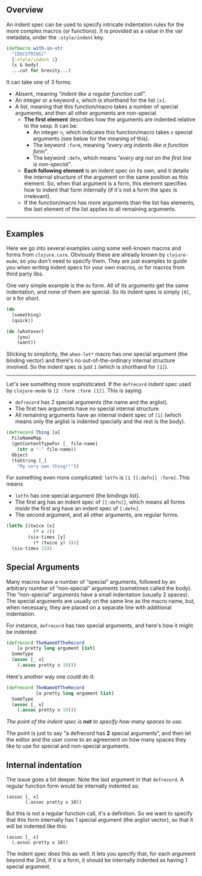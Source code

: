 ## Overview

An indent spec can be used to specify intricate indentation rules for the more
complex macros (or functions). It is provided as a value in the var metadata,
under the `:style/indent` key.

```clojure
(defmacro with-in-str
  "[DOCSTRING]"
  {:style/indent 1}
  [s & body]
  ...cut for brevity...)
```

It can take one of 3 forms:

- Absent, meaning _“indent like a regular function call”_.
- An integer or a keyword `x`, which is shorthand for the list `[x]`.
- A list, meaning that this function/macro takes a number of special arguments,
  and then all other arguments are non-special.
  - **The first element** describes how the arguments are indented relative to the sexp. It can be:
    - An integer `n`, which indicates this function/macro takes `n` special
      arguments (see below for the meaning of this).
    - The keyword `:form`, meaning _“every arg indents like a function form”_.
    - The keyword `:defn`, which means _“every arg not on the first line is non-special”_.
  - **Each following element** is an indent spec on its own, and it details the
    internal structure of the argument on the same position as this element. So,
    when that argument is a form, this element specifies how to indent that form
    internally (if it's not a form the spec is irrelevant).
  - If the function/macro has more arguments than the list has elements, the last
    element of the list applies to all remaining arguments.

---

## Examples

Here we go into several examples using some well-known macros and forms from
`clojure.core`. Obviously these are already known by `clojure-mode`, so you
don't need to specify them. They are just examples to guide you when writing
indent specs for your own macros, or for macros from third party libs.

One very simple example is the `do` form. All of its arguments get the same
indentation, and none of them are special. So its indent spec is simply `[0]`,
or `0` for short.

```clojure
(do
  (something)
  (quick))

(do (whatever)
    (you)
    (want))
```

Sticking to simplicity, the `when-let*` macro has one special argument (the
binding vector) and there's no out-of-the-ordinary internal structure
involved. So the indent spec is just `1` (which is shorthand for `[1]`).

---

Let's see something more sophisticated. If the `defrecord` indent spec used by
`clojure-mode` is `[2 :form :form [1]]`. This is saying:

- `defrecord` has 2 special arguments (the name and the arglist).
- The first two arguments have no special internal structure.
- All remaining arguments have an internal indent spec of `[1]` (which means
  only the arglist is indented specially and the rest is the body).

```clojure
(defrecord Thing [a]
  FileNameMap
  (getContentTypeFor [_ file-name]
    (str a "-" file-name))
  Object
  (toString [_]
    "My very own thing!!"))
```

For something even more complicated: `letfn` is `[1 [[:defn]] :form]`. This means

- `letfn` has one special argument (the bindings list).
- The first arg has an indent spec of `[[:defn]]`, which means all forms
  _inside_ the first arg have an indent spec of `[:defn]`.
- The second argument, and all other arguments, are regular forms.

```clojure
(letfn [(twice [x]
          (* x 2))
        (six-times [y]
          (* (twice y) 3))]
  (six-times 15))
```

## Special Arguments

Many macros have a number of “special” arguments, followed by an arbitrary
number of “non-special” arguments (sometimes called the body). The “non-special”
arguments have a small indentation (usually 2 spaces). The special arguments
are usually on the same line as the macro name, but, when necessary, they are
placed on a separate line with additional indentation.

For instance, `defrecord` has two special arguments, and here's how it might be indented:

```clojure
(defrecord TheNameOfTheRecord
    [a pretty long argument list]
  SomeType
  (assoc [_ x]
    (.assoc pretty x 10)))
```

Here's another way one could do it:

```clojure
(defrecord TheNameOfTheRecord
           [a pretty long argument list]
  SomeType
  (assoc [_ x]
    (.assoc pretty x 10)))
```

_The point of the indent spec is **not** to specify how many spaces to use._

The point is just to say “a defrecord has **2** special arguments”, and then let
the editor and the user come to an agreement on how many spaces they like to use
for special and non-special arguments.

## Internal indentation

The issue goes a bit deeper. Note the last argument in that `defrecord`. A
regular function form would be internally indented as:

```
(assoc [_ x]
       (.assoc pretty x 10))
```

But this is not a regular function call, it's a definition. So we want to
specify that this form internally has 1 special argument (the arglist vector),
so that it will be indented like this:

```
(assoc [_ x]
  (.assoc pretty x 10))
```

The indent spec does this as well. It lets you specify that, for each argument
beyond the 2nd, if it is a form, it should be internally indented as having 1
special argument.
